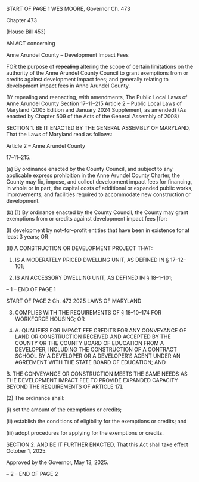 START OF PAGE 1
WES MOORE, Governor Ch. 473

Chapter 473

(House Bill 453)

AN ACT concerning

Anne Arundel County – Development Impact Fees

FOR the purpose of ~~repealing~~ altering the scope of certain limitations on the authority of
the Anne Arundel County Council to grant exemptions from or credits against
development impact fees; and generally relating to development impact fees in Anne
Arundel County.

BY repealing and reenacting, with amendments,
The Public Local Laws of Anne Arundel County
Section 17–11–215
Article 2 – Public Local Laws of Maryland
(2005 Edition and January 2024 Supplement, as amended)
(As enacted by Chapter 509 of the Acts of the General Assembly of 2008)

SECTION 1. BE IT ENACTED BY THE GENERAL ASSEMBLY OF MARYLAND,
That the Laws of Maryland read as follows:

Article 2 – Anne Arundel County

17–11–215.

(a) By ordinance enacted by the County Council, and subject to any applicable
express prohibition in the Anne Arundel County Charter, the County may fix, impose, and
collect development impact fees for financing, in whole or in part, the capital costs of
additional or expanded public works, improvements, and facilities required to accommodate
new construction or development.

(b) (1) By ordinance enacted by the County Council, the County may grant
exemptions from or credits against development impact fees [for:

(I) development by not–for–profit entities that have been in
existence for at least 3 years; OR

(II) A CONSTRUCTION OR DEVELOPMENT PROJECT THAT:

1. IS A MODERATELY PRICED DWELLING UNIT, AS
DEFINED IN § 17–12–101;

2. IS AN ACCESSORY DWELLING UNIT, AS DEFINED IN §
18–1–101;

– 1 –
END OF PAGE 1

START OF PAGE 2
Ch. 473 2025 LAWS OF MARYLAND

3. COMPLIES WITH THE REQUIREMENTS OF § 18–10–174
FOR WORKFORCE HOUSING; OR

4. A. QUALIFIES FOR IMPACT FEE CREDITS FOR ANY
CONVEYANCE OF LAND OR CONSTRUCTION RECEIVED AND ACCEPTED BY THE
COUNTY OR THE COUNTY BOARD OF EDUCATION FROM A DEVELOPER, INCLUDING
THE CONSTRUCTION OF A CONTRACT SCHOOL BY A DEVELOPER OR A DEVELOPER’S
AGENT UNDER AN AGREEMENT WITH THE STATE BOARD OF EDUCATION; AND

B. THE CONVEYANCE OR CONSTRUCTION MEETS THE
SAME NEEDS AS THE DEVELOPMENT IMPACT FEE TO PROVIDE EXPANDED CAPACITY
BEYOND THE REQUIREMENTS OF ARTICLE 17].

(2) The ordinance shall:

(i) set the amount of the exemptions or credits;

(ii) establish the conditions of eligibility for the exemptions or
credits; and

(iii) adopt procedures for applying for the exemptions or credits.

SECTION 2. AND BE IT FURTHER ENACTED, That this Act shall take effect
October 1, 2025.

Approved by the Governor, May 13, 2025.

– 2 –
END OF PAGE 2